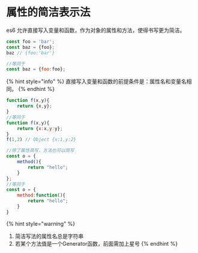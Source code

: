 # 属性的简洁表示法

es6 允许直接写入变量和函数，作为对象的属性和方法，使得书写更为简洁。

```javascript
const foo = 'bar';
const baz = {foo};
baz // {foo:'bar'}

//等同于
const baz = {foo:foo};
```

{% hint style="info" %}
直接写入变量和函数的前提条件是：属性名和变量名相同。
{% endhint %}

```javascript
function f(x,y){
    return {x,y};
}
//等同于
function f(x,y){
    return {x:x,y:y};
}
f(1,2) // Object {x:1,y:2}
```

```javascript
//除了属性简写，方法也可以简写
const o = {
    method(){
        return "hello";
    }
};
//等同于
const o = {
    method:function(){
        return "hello";
    }
}
```

{% hint style="warning" %}
1. 简洁写法的属性名总是字符串
2. 若某个方法值是一个Generator函数，前面需加上星号
{% endhint %}



